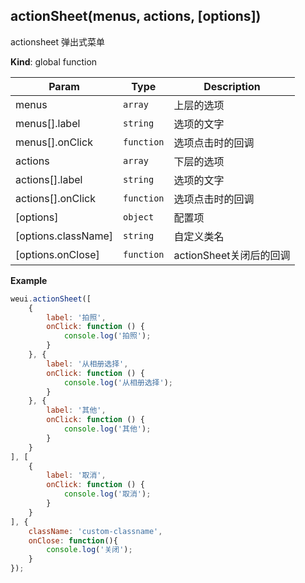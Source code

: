 <a name="actionSheet"></a>

## actionSheet(menus, actions, [options])
actionsheet 弹出式菜单

**Kind**: global function  

| Param | Type | Description |
| --- | --- | --- |
| menus | <code>array</code> | 上层的选项 |
| menus[].label | <code>string</code> | 选项的文字 |
| menus[].onClick | <code>function</code> | 选项点击时的回调 |
| actions | <code>array</code> | 下层的选项 |
| actions[].label | <code>string</code> | 选项的文字 |
| actions[].onClick | <code>function</code> | 选项点击时的回调 |
| [options] | <code>object</code> | 配置项 |
| [options.className] | <code>string</code> | 自定义类名 |
| [options.onClose] | <code>function</code> | actionSheet关闭后的回调 |

**Example**  
```js
weui.actionSheet([    {        label: '拍照',        onClick: function () {            console.log('拍照');        }    }, {        label: '从相册选择',        onClick: function () {            console.log('从相册选择');        }    }, {        label: '其他',        onClick: function () {            console.log('其他');        }    }], [    {        label: '取消',        onClick: function () {            console.log('取消');        }    }], {    className: 'custom-classname',    onClose: function(){        console.log('关闭');    }});
```
